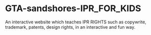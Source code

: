 # GTA-sandshores-IPR_FOR_KIDS
An interactive website which teaches IPR RIGHTS such as copywrite, trademark, patents, design rights, in an interactive and fun way.
